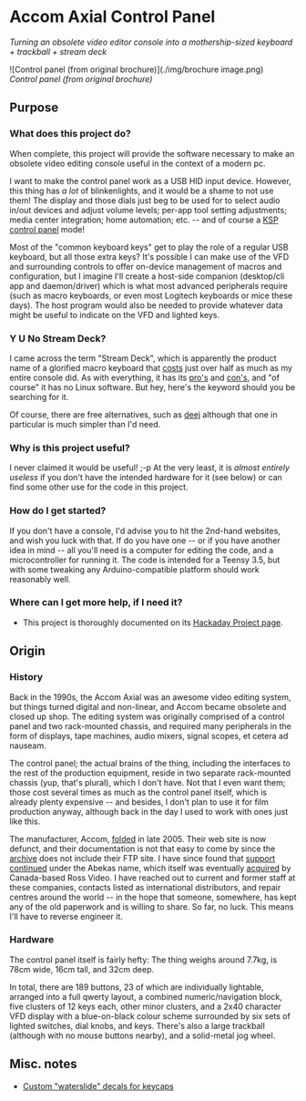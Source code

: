 # Accom Axial Control Panel

_Turning an obsolete video editor console into a mothership-sized keyboard + trackball + stream deck_

![Control panel (from original brochure)](./img/brochure image.png)  
_Control panel (from original brochure)_

## Purpose

### What does this project do?

When complete, this project will provide the software necessary to make an obsolete video editing console useful in the context of a modern pc.

I want to make the control panel work as a USB HID input device. However, this thing has _a lot_ of blinkenlights, and it would be a shame to not use them! The display and those dials just beg to be used for to select audio in/out devices and adjust volume levels; per-app tool setting adjustments; media center integration; home automation; etc. -- and of course a [KSP control panel](https://hackaday.io/project/8891-ksp-gegi) mode!

Most of the "common keyboard keys" get to play the role of a regular USB keyboard, but all those extra keys? It's possible I can make use of the VFD and surrounding controls to offer on-device management of macros and configuration, but I imagine I'll create a host-side companion (desktop/cli app and daemon/driver) which is what most advanced peripherals require (such as macro keyboards, or even most Logitech keyboards or mice these days). The host program would also be needed to provide whatever data might be useful to indicate on the VFD and lighted keys.

### Y U No Stream Deck?

I came across the term "Stream Deck", which is apparently the product name of a glorified macro keyboard that [costs](https://www.elgato.com/en/stream-deck) just over half as much as my entire console did. As with everything, it has its [pro's](https://www.pocket-lint.com/gadgets/news/151906-elagato-stream-deck-best-features) and [con's](https://www.pcgamer.com/no-you-dont-need-a-stream-deck/), and "of course" it has no Linux software. But hey, here's the keyword should you be searching for it.

Of course, there are free alternatives, such as [deej](https://github.com/omriharel/deej) although that one in particular is much simpler than I'd need.

### Why is this project useful?

I never claimed it would be useful! ;-p At the very least, it is _almost entirely useless_ if you don't have the intended hardware for it (see below) or can find some other use for the code in this project.

### How do I get started?

If you don't have a console, I'd advise you to hit the 2nd-hand websites, and wish you luck with that. If do you have one -- or if you have another idea in mind -- all you'll need is a computer for editing the code, and a microcontroller for running it. The code is intended for a Teensy 3.5, but with some tweaking any Arduino-compatible platform should work reasonably well.

### Where can I get more help, if I need it?

- This project is thoroughly documented on its [Hackaday Project page](https://hackaday.io/project/187258-repurposing-an-accom-axial-control-panel).


## Origin

### History

Back in the 1990s, the Accom Axial was an awesome video editing system, but things turned digital and non-linear, and Accom became obsolete and closed up shop. The editing system was originally comprised of a control panel and two rack-mounted chassis, and required many peripherals in the form of displays, tape machines, audio mixers, signal scopes, et cetera ad nauseam.

The control panel; the actual brains of the thing, including the interfaces to the rest of the production equipment, reside in two separate rack-mounted chassis (yup, that's plural), which I don't have. Not that I even want them; those cost several times as much as the control panel itself, which is already plenty expensive -- and besides, I don't plan to use it for film production anyway, although back in the day I used to work with ones just like this.

The manufacturer, Accom, [folded](https://www.tvtechnology.com/news/accom-dims-the-lights-tech-support-to-continue) in late 2005. Their web site is now defunct, and their documentation is not that easy to come by since the [archive](http://web.archive.org/web/*/ftp://ftp.accom.com/*) does not include their FTP site. I have since found that [support continued](https://web.archive.org/web/20060210114811/http://editsuite.com/new/viewtopic.php?id=67) under the Abekas name, which itself was eventually [acquired](https://www.rossvideo.com/ross-acquires-abekas-adding-core-video-server-technology-replay/) by Canada-based Ross Video. I have reached out to current and former staff at these companies, contacts listed as international distributors, and repair centres around the world -- in the hope that someone, somewhere, has kept any of the old paperwork and is willing to share. So far, no luck. This means I'll have to reverse engineer it.

### Hardware

The control panel itself is fairly hefty: The thing weighs around 7.7kg, is 78cm wide, 16cm tall, and 32cm deep.

In total, there are 189 buttons, 23 of which are individually lightable, arranged into a full qwerty layout, a combined numeric/navigation block, five clusters of 12 keys each, other minor clusters, and a 2x40 character VFD display with a blue-on-black colour scheme surrounded by six sets of lighted switches, dial knobs, and keys. There's also a large trackball (although with no mouse buttons nearby), and a solid-metal jog wheel.


## Misc. notes

* [Custom "waterslide" decals for keycaps](https://old.reddit.com/r/MechanicalKeyboards/comments/nncx59/how_to_diy_custom_print_keycaps_using_waterslide/)